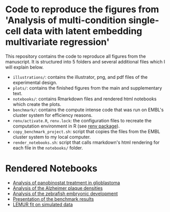# Code to reproduce the figures from 'Analysis of multi-condition single-cell data with latent embedding multivariate regression'

This repository contains the code to reproduce all figures from the manuscript. 
It is structured into 5 folders and several additional files which I will explain below.

- `illustrations/`: contains the illustrator, png, and pdf files of the experimental design.
- `plots/`: contains the finished figures from the main and supplementary text.
- `notebooks/`: contains Rmarkdown files and rendered html notebooks which create the plots.
- `benchmark/`: contains the compute intense code that was run on EMBL's cluster system for efficiency reasons.
- `renv/activate.R`, `renv.lock`: the configuration files to recreate the computation environment in R (see [renv package](https://rstudio.github.io/renv/)).
- `copy_benchmark_project.sh`: script that copies the files from the EMBL cluster system to my local computer.
- `render_notebooks.sh`: script that calls rmarkdown's html rendering for each file in the `notebooks/` folder.

# Rendered Notebooks

- [Analysis of panobinostat treatment in glioblastoma](https://htmlpreview.github.io/?https://github.com/const-ae/lemur-Paper/blob/master/notebooks/glioblastoma_analysis.html)
- [Analysis of the Alzheimer plaque densities](https://htmlpreview.github.io/?https://github.com/const-ae/lemur-Paper/blob/master/notebooks/alzheimer_plaques_analysis.html)
- [Analysis of the zebrafish embryonic development](https://htmlpreview.github.io/?https://github.com/const-ae/lemur-Paper/blob/master/notebooks/zebrafish_analysis.html)
- [Presentation of the benchmark results](https://htmlpreview.github.io/?https://github.com/const-ae/lemur-Paper/blob/master/notebooks/benchmark_results.html)
- [LEMUR fit on simulated data](https://htmlpreview.github.io/?https://github.com/const-ae/lemur-Paper/blob/master/notebooks/simulation_study.html)
